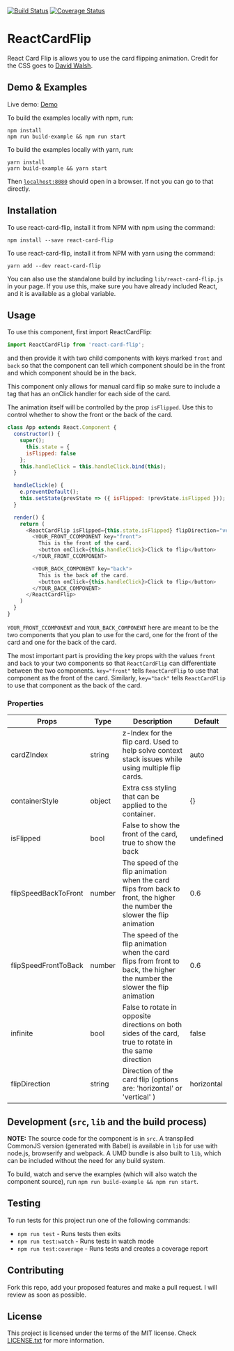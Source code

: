 [![Build Status](https://travis-ci.org/AaronCCWong/react-card-flip.svg?branch=master)](https://travis-ci.org/AaronCCWong/react-card-flip)
[![Coverage Status](https://coveralls.io/repos/github/AaronCCWong/react-card-flip/badge.svg?branch=master)](https://coveralls.io/github/AaronCCWong/react-card-flip?branch=master)

# ReactCardFlip

React Card Flip is allows you to use the card flipping animation. Credit for the
CSS goes to [David Walsh](https://davidwalsh.name/css-flip).

## Demo & Examples

Live demo: [Demo](https://aaronccwong.github.io/react-card-flip/)

To build the examples locally with npm, run:

```
npm install
npm run build-example && npm run start
```

To build the examples locally with yarn, run:

```
yarn install
yarn build-example && yarn start
```

Then [`localhost:8080`](http://localhost:8080) should open in a browser. If not
you can go to that directly.

## Installation

To use react-card-flip, install it from NPM with npm using the command:

```
npm install --save react-card-flip
```

To use react-card-flip, install it from NPM with yarn using the command:

```
yarn add --dev react-card-flip
```

You can also use the standalone build by including `lib/react-card-flip.js` in
your page. If you use this, make sure you have already included React, and it is
available as a global variable.

## Usage

To use this component, first import ReactCardFlip:

```javascript
import ReactCardFlip from 'react-card-flip';
```

and then provide it with two child components with keys marked `front` and `back`
so that the component can tell which component should be in the front and which
component should be in the back.

This component only allows for manual card flip so make sure to include a tag
that has an onClick handler for each side of the card.

The animation itself will be controlled by the prop `isFlipped`. Use this to
control whether to show the front or the back of the card.

```javascript
class App extends React.Component {
  constructor() {
    super();
      this.state = {
      isFlipped: false
    };
    this.handleClick = this.handleClick.bind(this);
  }

  handleClick(e) {
    e.preventDefault();
    this.setState(prevState => ({ isFlipped: !prevState.isFlipped }));
  }

  render() {
    return (
      <ReactCardFlip isFlipped={this.state.isFlipped} flipDirection="vertical">
        <YOUR_FRONT_CCOMPONENT key="front">
          This is the front of the card.
          <button onClick={this.handleClick}>Click to flip</button>
        </YOUR_FRONT_CCOMPONENT>

        <YOUR_BACK_COMPONENT key="back">
          This is the back of the card.
          <button onClick={this.handleClick}>Click to flip</button>
        </YOUR_BACK_COMPONENT>
      </ReactCardFlip>
    )
  }
}
```

`YOUR_FRONT_CCOMPONENT` and `YOUR_BACK_COMPONENT` here are meant to be the two
components that you plan to use for the card, one for the front of the card
and one for the back of the card.

The most important part is providing the key props with the values `front` and
`back` to your two components so that `ReactCardFlip` can differentiate between
the two components. `key="front"` tells `ReactCardFlip` to use that component as
the front of the card. Similarly, `key="back"` tells `ReactCardFlip` to use that
component as the back of the card.

### Properties

| Props                | Type   | Description                                                                                                                 | Default      |
| -------------------- | ------ | --------------------------------------------------------------------------------------------------------------------------- | ------------ |
| cardZIndex           | string | z-Index for the flip card. Used to help solve context stack issues while using multiple flip cards.                         | auto         |
| containerStyle       | object | Extra css styling that can be applied to the container.                                                                     | {}           |
| isFlipped            | bool   | False to show the front of the card, true to show the back                                                                  | undefined    |
| flipSpeedBackToFront | number | The speed of the flip animation when the card flips from back to front, the higher the number the slower the flip animation | 0.6          |
| flipSpeedFrontToBack | number | The speed of the flip animation when the card flips from front to back, the higher the number the slower the flip animation | 0.6          |
| infinite             | bool   | False to rotate in opposite directions on both sides of the card, true to rotate in the same direction                      | false        |
| flipDirection        | string | Direction of the card flip (options are: 'horizontal' or 'vertical' )                                                       | horizontal   |

## Development (`src`, `lib` and the build process)

**NOTE:** The source code for the component is in `src`. A transpiled CommonJS version (generated with Babel) is available in `lib` for use with node.js, browserify and webpack. A UMD bundle is also built to `lib`, which can be included without the need for any build system.

To build, watch and serve the examples (which will also watch the component source), run `npm run build-example && npm run start`.

## Testing

To run tests for this project run one of the following commands:

- `npm run test` - Runs tests then exits
- `npm run test:watch` - Runs tests in watch mode
- `npm run test:coverage` - Runs tests and creates a coverage report

## Contributing

Fork this repo, add your proposed features and make a pull request. I will review as soon as possible.

## License

This project is licensed under the terms of the MIT license. Check [LICENSE.txt](https://github.com/AaronCCWong/react-remark/blob/master/LICENSE.txt)
for more information.
